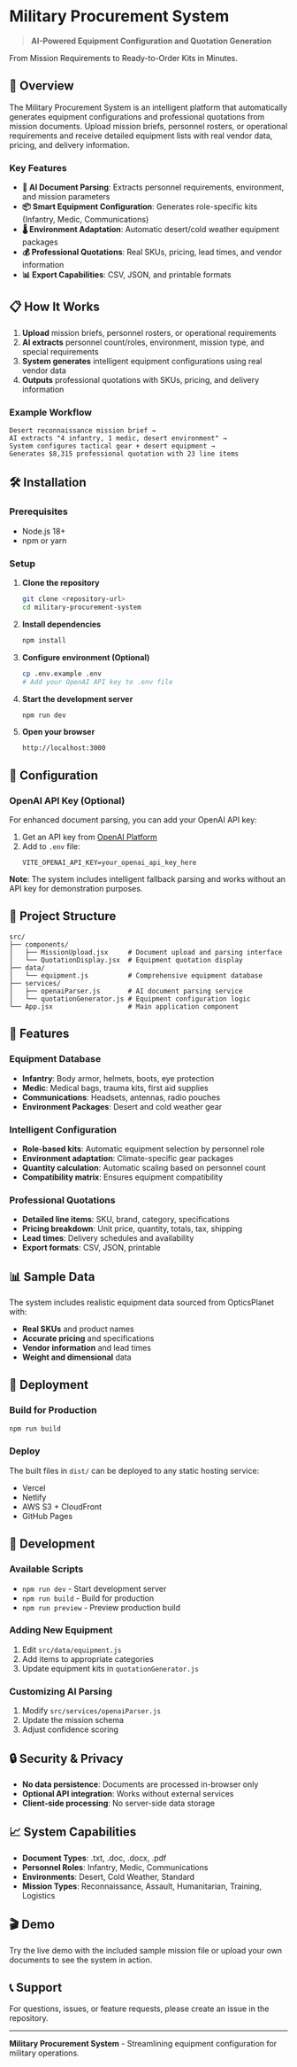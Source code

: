 # Military Procurement System

> **AI-Powered Equipment Configuration and Quotation Generation**

From Mission Requirements to Ready-to-Order Kits in Minutes.

## 🚀 Overview

The Military Procurement System is an intelligent platform that automatically generates equipment configurations and professional quotations from mission documents. Upload mission briefs, personnel rosters, or operational requirements and receive detailed equipment lists with real vendor data, pricing, and delivery information.

### Key Features

- **🤖 AI Document Parsing**: Extracts personnel requirements, environment, and mission parameters
- **📦 Smart Equipment Configuration**: Generates role-specific kits (Infantry, Medic, Communications)
- **🌡️ Environment Adaptation**: Automatic desert/cold weather equipment packages
- **💰 Professional Quotations**: Real SKUs, pricing, lead times, and vendor information
- **📊 Export Capabilities**: CSV, JSON, and printable formats

## 📋 How It Works

1. **Upload** mission briefs, personnel rosters, or operational requirements
2. **AI extracts** personnel count/roles, environment, mission type, and special requirements  
3. **System generates** intelligent equipment configurations using real vendor data
4. **Outputs** professional quotations with SKUs, pricing, and delivery information

### Example Workflow

```
Desert reconnaissance mission brief → 
AI extracts "4 infantry, 1 medic, desert environment" → 
System configures tactical gear + desert equipment → 
Generates $8,315 professional quotation with 23 line items
```

## 🛠️ Installation

### Prerequisites

- Node.js 18+ 
- npm or yarn

### Setup

1. **Clone the repository**
   ```bash
   git clone <repository-url>
   cd military-procurement-system
   ```

2. **Install dependencies**
   ```bash
   npm install
   ```

3. **Configure environment (Optional)**
   ```bash
   cp .env.example .env
   # Add your OpenAI API key to .env file
   ```

4. **Start the development server**
   ```bash
   npm run dev
   ```

5. **Open your browser**
   ```
   http://localhost:3000
   ```

## 🔧 Configuration

### OpenAI API Key (Optional)

For enhanced document parsing, you can add your OpenAI API key:

1. Get an API key from [OpenAI Platform](https://platform.openai.com/api-keys)
2. Add to `.env` file:
   ```
   VITE_OPENAI_API_KEY=your_openai_api_key_here
   ```

**Note**: The system includes intelligent fallback parsing and works without an API key for demonstration purposes.

## 📁 Project Structure

```
src/
├── components/
│   ├── MissionUpload.jsx     # Document upload and parsing interface
│   └── QuotationDisplay.jsx  # Equipment quotation display
├── data/
│   └── equipment.js          # Comprehensive equipment database
├── services/
│   ├── openaiParser.js       # AI document parsing service
│   └── quotationGenerator.js # Equipment configuration logic
└── App.jsx                   # Main application component
```

## 🎯 Features

### Equipment Database

- **Infantry**: Body armor, helmets, boots, eye protection
- **Medic**: Medical bags, trauma kits, first aid supplies
- **Communications**: Headsets, antennas, radio pouches
- **Environment Packages**: Desert and cold weather gear

### Intelligent Configuration

- **Role-based kits**: Automatic equipment selection by personnel role
- **Environment adaptation**: Climate-specific gear packages
- **Quantity calculation**: Automatic scaling based on personnel count
- **Compatibility matrix**: Ensures equipment compatibility

### Professional Quotations

- **Detailed line items**: SKU, brand, category, specifications
- **Pricing breakdown**: Unit price, quantity, totals, tax, shipping
- **Lead times**: Delivery schedules and availability
- **Export formats**: CSV, JSON, printable

## 📊 Sample Data

The system includes realistic equipment data sourced from OpticsPlanet with:

- **Real SKUs** and product names
- **Accurate pricing** and specifications  
- **Vendor information** and lead times
- **Weight and dimensional** data

## 🚀 Deployment

### Build for Production

```bash
npm run build
```

### Deploy

The built files in `dist/` can be deployed to any static hosting service:

- Vercel
- Netlify  
- AWS S3 + CloudFront
- GitHub Pages

## 🧪 Development

### Available Scripts

- `npm run dev` - Start development server
- `npm run build` - Build for production
- `npm run preview` - Preview production build

### Adding New Equipment

1. Edit `src/data/equipment.js`
2. Add items to appropriate categories
3. Update equipment kits in `quotationGenerator.js`

### Customizing AI Parsing

1. Modify `src/services/openaiParser.js`
2. Update the mission schema
3. Adjust confidence scoring

## 🔒 Security & Privacy

- **No data persistence**: Documents are processed in-browser only
- **Optional API integration**: Works without external services
- **Client-side processing**: No server-side data storage

## 📈 System Capabilities

- **Document Types**: .txt, .doc, .docx, .pdf
- **Personnel Roles**: Infantry, Medic, Communications
- **Environments**: Desert, Cold Weather, Standard
- **Mission Types**: Reconnaissance, Assault, Humanitarian, Training, Logistics

## 🎬 Demo

Try the live demo with the included sample mission file or upload your own documents to see the system in action.

## 📞 Support

For questions, issues, or feature requests, please create an issue in the repository.

---

**Military Procurement System** - Streamlining equipment configuration for military operations. 